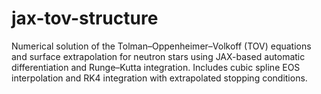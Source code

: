 # jax-tov-structure
Numerical solution of the Tolman–Oppenheimer–Volkoff (TOV) equations and surface extrapolation for neutron stars using JAX-based automatic differentiation and Runge–Kutta integration. Includes cubic spline EOS interpolation and RK4 integration with extrapolated stopping conditions.
